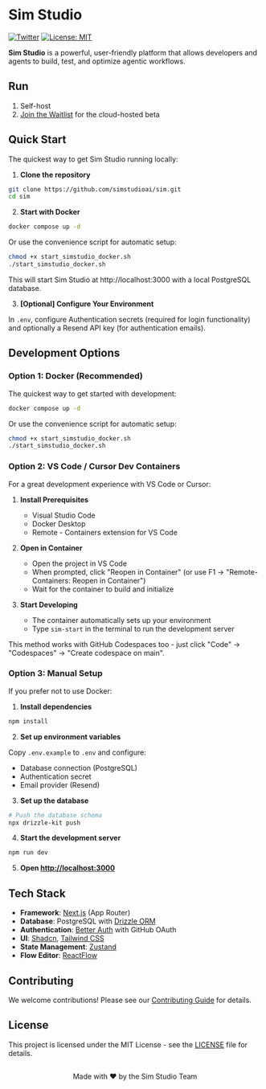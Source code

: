 # Sim Studio

[![Twitter](https://img.shields.io/twitter/follow/simstudio?style=social)](https://x.com/simstudioai) [![License: MIT](https://img.shields.io/badge/License-MIT-yellow.svg)](https://opensource.org/licenses/MIT)

**Sim Studio** is a powerful, user-friendly platform that allows developers and agents to build, test, and optimize agentic workflows.

## Run

1. Self-host
2. [Join the Waitlist](https://simstudio.ai) for the cloud-hosted beta

## Quick Start

The quickest way to get Sim Studio running locally:

1. **Clone the repository**

```bash
git clone https://github.com/simstudioai/sim.git
cd sim
```

2. **Start with Docker**

```bash
docker compose up -d
```

Or use the convenience script for automatic setup:

```bash
chmod +x start_simstudio_docker.sh
./start_simstudio_docker.sh
```

This will start Sim Studio at http://localhost:3000 with a local PostgreSQL database.

3. **[Optional] Configure Your Environment**

In `.env`, configure Authentication secrets (required for login functionality) and optionally a Resend API key (for authentication emails).

## Development Options

### Option 1: Docker (Recommended)

The quickest way to get started with development:

```bash
docker compose up -d
```

Or use the convenience script for automatic setup:

```bash
chmod +x start_simstudio_docker.sh
./start_simstudio_docker.sh
```

### Option 2: VS Code / Cursor Dev Containers

For a great development experience with VS Code or Cursor:

1. **Install Prerequisites**

   - Visual Studio Code
   - Docker Desktop
   - Remote - Containers extension for VS Code

2. **Open in Container**

   - Open the project in VS Code
   - When prompted, click "Reopen in Container" (or use F1 → "Remote-Containers: Reopen in Container")
   - Wait for the container to build and initialize

3. **Start Developing**
   - The container automatically sets up your environment
   - Type `sim-start` in the terminal to run the development server

This method works with GitHub Codespaces too - just click "Code" → "Codespaces" → "Create codespace on main".

### Option 3: Manual Setup

If you prefer not to use Docker:

1. **Install dependencies**

```bash
npm install
```

2. **Set up environment variables**

Copy `.env.example` to `.env` and configure:

- Database connection (PostgreSQL)
- Authentication secret
- Email provider (Resend)

3. **Set up the database**

```bash
# Push the database schema
npx drizzle-kit push
```

4. **Start the development server**

```bash
npm run dev
```

5. **Open [http://localhost:3000](http://localhost:3000)**

## Tech Stack

- **Framework**: [Next.js](https://nextjs.org/) (App Router)
- **Database**: PostgreSQL with [Drizzle ORM](https://orm.drizzle.team)
- **Authentication**: [Better Auth](https://better-auth.com) with GitHub OAuth
- **UI**: [Shadcn](https://ui.shadcn.com/), [Tailwind CSS](https://tailwindcss.com)
- **State Management**: [Zustand](https://zustand-demo.pmnd.rs/)
- **Flow Editor**: [ReactFlow](https://reactflow.dev/)

## Contributing

We welcome contributions! Please see our [Contributing Guide](CONTRIBUTING.md) for details.

## License

This project is licensed under the MIT License - see the [LICENSE](LICENSE) file for details.

##

<p align="center">Made with ❤️ by the Sim Studio Team</p>

